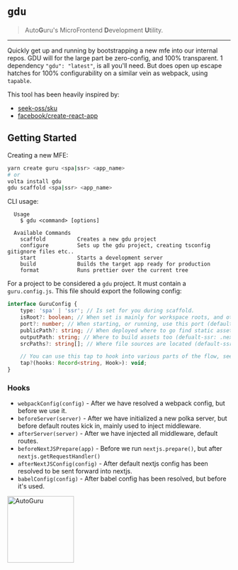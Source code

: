 # `gdu`

> Auto**G**uru's MicroFrontend **D**evelopment **U**tility.

---

Quickly get up and running by bootstrapping a new mfe into our internal repos.
GDU will for the large part be zero-config, and 100% transparent. 1 dependency
`"gdu": "latest"`, is all you'll need. But does open up escape hatches for 100%
configurability on a similar vein as webpack, using `tapable`.

This tool has been heavily inspired by:

-   [seek-oss/sku](https://github.com/seek-oss/sku)
-   [facebook/create-react-app](https://github.com/facebook/create-react-app)

## Getting Started

Creating a new MFE:

```sh
yarn create guru <spa|ssr> <app_name>
# or
volta install gdu
gdu scaffold <spa|ssr> <app_name>
```

CLI usage:

```
  Usage
    $ gdu <command> [options]

  Available Commands
    scaffold          Creates a new gdu project
    configure         Sets up the gdu project, creating tsconfig gitignore files etc..
    start             Starts a development server
    build             Builds the target app ready for production
    format            Runs prettier over the current tree
```

For a project to be considered a `gdu` project. It must contain a
`guru.config.js`. This file should export the following config:

```ts
interface GuruConfig {
	type: 'spa' | 'ssr'; // Is set for you during scaffold.
	isRoot?: boolean; // When set is mainly for workspace roots, and other things. Advanced Usage.
	port?: number; // When starting, or running, use this port (default: 8080)
	publicPath?: string; // When deployed where to go find static assets (default: /)
	outputPath: string; // Where to build assets too (defualt-ssr: .next, default-spa: dist)
	srcPaths?: string[]; // Where file sources are located (default-ssr: {pages,components,scenes}, default-spa: src)

	// You can use this tap to hook into various parts of the flow, see below.
	tap?(hooks: Record<string, Hook>): void;
}
```

### Hooks

-   `webpackConfig(config)` - After we have resolved a webpack config, but
    before we use it.
-   `beforeServer(server)` - After we have initialized a new polka server, but
    before default routes kick in, mainly used to inject middleware.
-   `afterServer(server)` - After we have injected all middleware, default
    routes.
-   `beforeNextJSPrepare(app)` - Before we run `nextjs.prepare()`, but after
    `nextjs.getRequestHandler()`
-   `afterNextJSConfig(config)` - After default nextjs config has been resolved
    to be sent forward into nextjs.
-   `babelConfig(config)` - After babel config has been resolved, but before
    it's used.

<a href="http://www.autoguru.com.au/"><img src="https://cdn.autoguru.com.au/images/logos/autoguru.svg" alt="AutoGuru" width="150" /></a>
